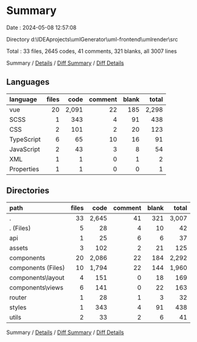 # Summary

Date : 2024-05-08 12:57:08

Directory d:\\IDEAprojects\\umlGenerator\\uml-frontend\\umlrender\\src

Total : 33 files,  2645 codes, 41 comments, 321 blanks, all 3007 lines

Summary / [Details](details.md) / [Diff Summary](diff.md) / [Diff Details](diff-details.md)

## Languages
| language | files | code | comment | blank | total |
| :--- | ---: | ---: | ---: | ---: | ---: |
| vue | 20 | 2,091 | 22 | 185 | 2,298 |
| SCSS | 1 | 343 | 4 | 91 | 438 |
| CSS | 2 | 101 | 2 | 20 | 123 |
| TypeScript | 6 | 65 | 10 | 16 | 91 |
| JavaScript | 2 | 43 | 3 | 8 | 54 |
| XML | 1 | 1 | 0 | 1 | 2 |
| Properties | 1 | 1 | 0 | 0 | 1 |

## Directories
| path | files | code | comment | blank | total |
| :--- | ---: | ---: | ---: | ---: | ---: |
| . | 33 | 2,645 | 41 | 321 | 3,007 |
| . (Files) | 5 | 28 | 4 | 10 | 42 |
| api | 1 | 25 | 6 | 6 | 37 |
| assets | 3 | 102 | 2 | 21 | 125 |
| components | 20 | 2,086 | 22 | 184 | 2,292 |
| components (Files) | 10 | 1,794 | 22 | 144 | 1,960 |
| components\\layout | 4 | 151 | 0 | 18 | 169 |
| components\\views | 6 | 141 | 0 | 22 | 163 |
| router | 1 | 28 | 1 | 3 | 32 |
| styles | 1 | 343 | 4 | 91 | 438 |
| utils | 2 | 33 | 2 | 6 | 41 |

Summary / [Details](details.md) / [Diff Summary](diff.md) / [Diff Details](diff-details.md)